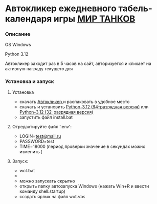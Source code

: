 # Автокликер ежедневного табель-календаря игры [МИР ТАНКОВ](https://tanki.su/ru/daily-check-in/?utm_source=global-nav&utm_medium=link&utm_campaign=wot-portal)

### Описание

   OS Windows

   Python 3.12

   Автокликер заходит раз в 5 часов на сайт, авторизуется и кликает на активную награду текущего дня

### Установка и запуск

1. Установка
    
    * скачать [Автокликер ](https://github.com/Html-React/WoT_Calendar/archive/refs/heads/master.zip) и распаковать в удобное место
    * скачать и установить [Python-3.12 (64-разрядная версия)](https://www.python.org/ftp/python/3.12.0/python-3.12.0-amd64.exe) или [Python-3.12 (32-разрядная версия)](https://www.python.org/ftp/python/3.12.0/python-3.12.0.exe)
    * запустить файл install.bat

2. Отредактируйте файл '.env':   

    * LOGIN=test@mail.ru
    * PASSWORD=test
    * TIME=18000 (период проверки значение в секундах можно изменить )

3. Запуск:

   * wot.bat
   * 
   * можно запускать скрытно
   * открыть папку автозапуска Windows (нажать Win+R и ввести команду shell:startup)
   * создать ярлык на файл wot.vbs
